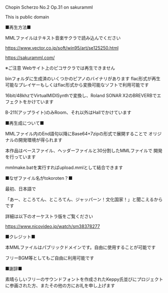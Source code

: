Chopin Scherzo No.2 Op.31 on sakuramml

This is public domain

■再生方法■

MMLファイルはテキスト音楽サクラで読み込んでください

https://www.vector.co.jp/soft/win95/art/se125250.html

https://sakuramml.com/

※ご注意 Webサイト上のピコサクラでは再生できません

binフォルダに生成済のいくつかのピアノのバイナリがあります
flac形式が再生可能なプレイヤーもしくはflac形式から変換可能なソフトで利用可能です

16bit/48khzでVirtualMIDISynthで変換し、Roland SONAR X2のBREVERBでエフェクトをかけています

B-211(アップライト)のみRoom、それ以外はHallでかけています

■再生成について■

MMLファイル内のEnd語句以降にBase64+7zipの形式で展開することで
オリジナルの開発環境が得られます

本作品はベースファイル、ヘッダーファイルと30分割したMMLファイルで
開発を行っています

mmlmake.batを実行すればupload.mmlとして結合できます

■なぜファイル名がtokoroten？■

最初、日本語で

「あー、ところてん、ところてん、ジャッパーン！文化国家！」と聞こえるからです

詳細は以下のオーケストラ版をご覧ください

https://www.nicovideo.jp/watch/sm38378277

■クレジット■

本MMLファイルはパブリックドメインです。自由に使用することが可能です

フリーBGM等としてもご自由に利用可能です

■謝辞■

素晴らしいフリーのサウンドフォントを作成されたKeppy氏並びにプロジェクトに参画された方、またその他の方にお礼を申し上げます
